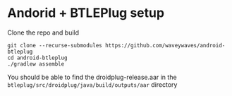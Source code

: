 # Andorid + BTLEPlug setup

Clone the repo and build
```
git clone --recurse-submodules https://github.com/waveywaves/android-btleplug
cd android-btleplug
./gradlew assemble
```

You should be able to find the droidplug-release.aar in the `btleplug/src/droidplug/java/build/outputs/aar` directory

